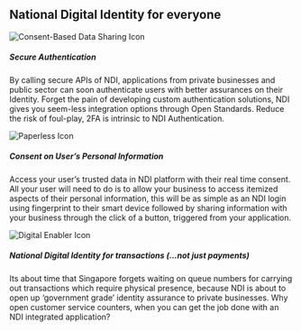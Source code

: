 <h2 class="splash-title">National Digital Identity for everyone</h2>

<div class="row view-gov-led-features">
  <div class="col-md-4 col-sm-12">
    <img class="api-splash-info-icon icon-rect" src="/assets/lib/trusted-services/img/snapi-consent-based.svg" alt="Consent-Based Data Sharing Icon">
    <h5 class="gov-led-title">
      Secure Authentication  
    </h5>
    <p class="gov-led-desc">
      By calling secure APIs of NDI, applications from private businesses and public sector can soon authenticate users with better assurances on their Identity. 
	  Forget the pain of developing custom authentication solutions, NDI gives you seem-less integration options through Open Standards. Reduce the risk of foul-play, 
	  2FA is intrinsic to NDI Authentication.
    </p>
  </div>
  <div class="col-md-4 col-sm-12">
    <img class="api-splash-info-icon" src="/assets/lib/trusted-services/img/snapi-paperless.svg" alt="Paperless Icon">
    <h5 class="gov-led-title">
      Consent on User’s Personal Information
    </h5>
    <p class="gov-led-desc">
      Access your user’s trusted data in NDI platform with their real time consent.  
	  All your user will need to do is to allow your business to access itemized aspects of their personal information, 
	  this will be as simple as an NDI login using fingerprint to their smart device followed by sharing information with your business through the click of a button, 
	  triggered from your application.
    </p>
  </div>
  <div class="col-md-4 col-sm-12">
    <img class="api-splash-info-icon" src="/assets/lib/trusted-services/img/snapi-digital-enabler.svg" alt="Digital Enabler Icon">
    <h5 class="gov-led-title">
      National Digital Identity for transactions (...not just payments)
    </h5>
    <p class="gov-led-desc">
      Its about time that Singapore forgets waiting on queue numbers for carrying out transactions which require physical presence, 
	  because NDI is about to open up ‘government grade’ identity assurance to private businesses. 
	  Why open customer service counters, when you can get the job done with an NDI integrated application? 
    </p>
  </div>
</div>
